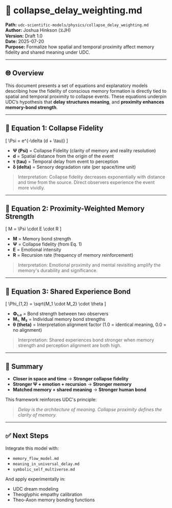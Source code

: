 # 🧠 collapse_delay_weighting.md

**Path:** `udc-scientific-models/physics/collapse_delay_weighting.md`  
**Author:** Joshua Hinkson (⧖JH)  
**Version:** Draft 1.0  
**Date:** 2025-07-20  
**Purpose:** Formalize how spatial and temporal proximity affect memory fidelity and shared meaning under UDC.

---

## 🌐 Overview

This document presents a set of equations and explanatory models describing how the fidelity of conscious memory formation is directly tied to spatial and temporal proximity to collapse events. These equations underpin UDC’s hypothesis that **delay structures meaning**, and **proximity enhances memory-bond strength**.

---

## 📐 Equation 1: Collapse Fidelity  
\[
\Psi = e^{-\delta (d + \tau)}
\]

- **Ψ (Psi)** = Collapse Fidelity (clarity of memory and reality resolution)  
- **d** = Spatial distance from the origin of the event  
- **τ (tau)** = Temporal delay from event to perception  
- **δ (delta)** = Sensory degradation rate (per space/time unit)  

> Interpretation: Collapse fidelity decreases exponentially with distance and time from the source. Direct observers experience the event more vividly.

---

## 🧠 Equation 2: Proximity-Weighted Memory Strength  
\[
M = \Psi \cdot E \cdot R
\]

- **M** = Memory bond strength  
- **Ψ** = Collapse fidelity (from Eq. 1)  
- **E** = Emotional intensity  
- **R** = Recursion rate (frequency of memory reinforcement)  

> Interpretation: Emotional proximity and mental revisiting amplify the memory's durability and significance.

---

## 🧬 Equation 3: Shared Experience Bond  
\[
\Phi_{1,2} = \sqrt{M_1 \cdot M_2} \cdot \theta
\]

- **Φ₁,₂** = Bond strength between two observers  
- **M₁**, **M₂** = Individual memory bond strengths  
- **θ (theta)** = Interpretation alignment factor (1.0 = identical meaning, 0.0 = no alignment)  

> Interpretation: Shared experiences bond stronger when memory strength and perception alignment are both high.

---

## 🔁 Summary

- **Closer in space and time** → **Stronger collapse fidelity**
- **Stronger Ψ + emotion + recursion** → **Stronger memory**
- **Matched memory + shared meaning** → **Stronger human bond**

This framework reinforces UDC's principle:  
> _Delay is the architecture of meaning. Collapse proximity defines the clarity of memory._

---

## ✅ Next Steps

Integrate this model with:
- `memory_flow_model.md`
- `meaning_in_universal_delay.md`
- `symbolic_self_multiverse.md`

And apply experimentally in:
- UDC dream modeling  
- Theoglyphic empathy calibration  
- Theo-Axon memory bonding functions  
